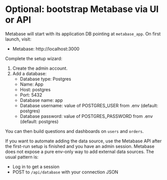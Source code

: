 # Optional: bootstrap Metabase via UI or API

Metabase will start with its application DB pointing at `metabase_app`. On first launch, visit:

- Metabase: http://localhost:3000

Complete the setup wizard:
1) Create the admin account.
2) Add a database:
   - Database type: Postgres
   - Name: App
   - Host: postgres
   - Port: 5432
   - Database name: app
   - Database username: value of POSTGRES_USER from .env (default: postgres)
   - Database password: value of POSTGRES_PASSWORD from .env (default: postgres)

You can then build questions and dashboards on `users` and `orders`.

If you want to automate adding the data source, use the Metabase API after the first-run setup is finished and you have an admin session. Metabase does not expose a pure env-only way to add external data sources. The usual pattern is:
- Log in to get a session
- POST to `/api/database` with your connection JSON
